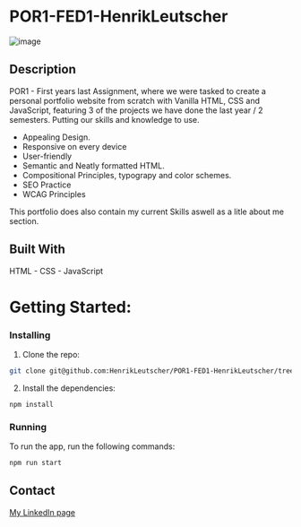 # POR1-FED1-HenrikLeutscher

![image](https://i.imgur.com/TqGEojX.png)

## Description

POR1 - First years last Assignment, where we were tasked to create a personal portfolio website from scratch with Vanilla HTML, CSS and JavaScript, featuring 3 of the projects we have done the last year / 2 semesters. Putting our skills and knowledge to use.

- Appealing Design.
- Responsive on every device
- User-friendly
- Semantic and Neatly formatted HTML.
- Compositional Principles, typograpy and color schemes.
- SEO Practice
- WCAG Principles

This portfolio does also contain my current Skills aswell as a litle about me section.

## Built With

HTML - CSS - JavaScript

# Getting Started:

### Installing

1. Clone the repo:

```bash
git clone git@github.com:HenrikLeutscher/POR1-FED1-HenrikLeutscher/tree/main
```

2. Install the dependencies:

```
npm install
```

### Running

To run the app, run the following commands:

```bash
npm run start
```

## Contact

[My LinkedIn page](https://www.linkedin.com/in/henrik-leutscher/)

